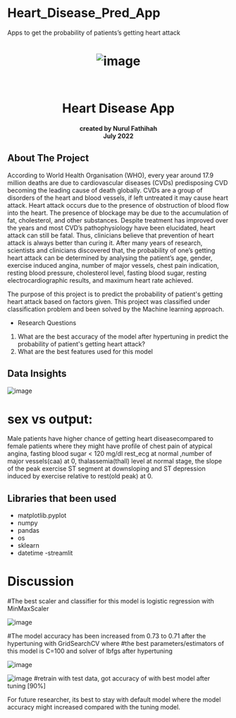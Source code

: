 # Heart_Disease_Pred_App
 Apps to get the probability of patients’s getting heart attack
 
 <h1 align="center">

![image](https://th.bing.com/th/id/OIP.8bTJrUZ5xQBFU4FcOjEXqgHaFN?pid=ImgDet&rs=1)
<br>
</h1>

<h1 align="center">
  <br>
Heart Disease App

<br>

<h4 align="center"><a>
created by Nurul Fathihah  <br>
July 2022
</a></h4>

## About The Project

According to World Health Organisation (WHO), every year around 17.9 million 
deaths are due to cardiovascular diseases (CVDs) predisposing CVD becoming 
the leading cause of death globally. CVDs are a group of disorders of the heart 
and blood vessels, if left untreated it may cause heart attack. Heart attack occurs 
due to the presence of obstruction of blood flow into the heart. The presence of 
blockage may be due to the accumulation of fat, cholesterol, and other substances. 
Despite treatment has improved over the years and most CVD’s pathophysiology 
have been elucidated, heart attack can still be fatal. 
Thus, clinicians believe that prevention of heart attack is always better than curing 
it. After many years of research, scientists and clinicians discovered that, the 
probability of one’s getting heart attack can be determined by analysing the
patient’s age, gender, exercise induced angina, number of major vessels, chest 
pain indication, resting blood pressure, cholesterol level, fasting blood sugar, 
resting electrocardiographic results, and maximum heart rate achieved. 
 
The purpose of this project is to predict the probability of patient's getting heart attack based on factors given. This project was classified under classification problem and been solved by the Machine learning approach.

- Research Questions
1. What are the best accuracy of the model after hypertuning in predict the probability of patient's getting heart attack?
2. What are the best features used for this model

## Data Insights

![image](https://user-images.githubusercontent.com/109565405/180803517-91070885-2cc1-4395-bfa6-83d355c3dea4.png)

# sex vs output:  
Male patients have higher chance of getting heart diseasecompared to female patients where they might have profile of chest pain of atypical angina, fasting blood  sugar < 120 mg/dl rest_ecg at normal ,number of major vessels(caa) at 0, thalassemia(thall) level at normal stage, the slope of the peak exercise ST segment at downsloping and ST depression induced by exercise relative to rest(old peak) at 0.
  

## Libraries that been used

- matplotlib.pyplot 
- numpy
- pandas
- os
- sklearn
- datetime
-streamlit


# Discussion

#The best scaler and classifier for this model is logistic regression with MinMaxScaler

![image](https://user-images.githubusercontent.com/109565405/180801978-9fa19c39-741c-4b20-a811-49bbf7324c18.png)

#The model accuracy has been increased from 0.73 to 0.71 after the hypertuning with GridSearchCV where
#the best parameters/estimators of this model is C=100 and solver of lbfgs after hypertuning 

![image](https://user-images.githubusercontent.com/109565405/180802198-171705f5-c699-4af4-bac3-821c91d90ad7.png)

![image](https://user-images.githubusercontent.com/109565405/180802295-3833cd52-6c9c-4548-af36-b4d1e51b295f.png)
#retrain with test data, got accuracy of with best model after tuning [90%]

For future researcher, its best to stay with default model where the model accuracy might increased compared with the tuning model.
